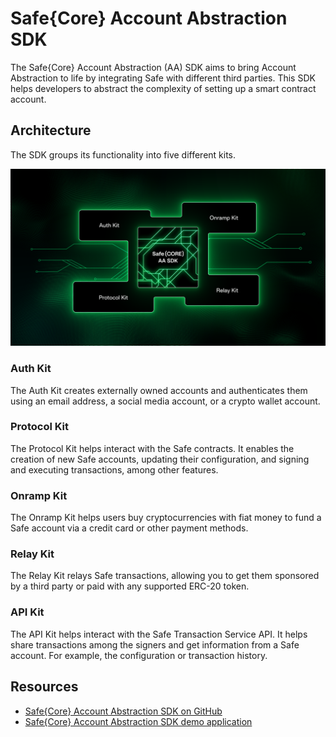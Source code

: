 # Safe\{Core\} Account Abstraction SDK

The Safe\{Core\} Account Abstraction (AA) SDK aims to bring Account Abstraction to life by integrating Safe with different third parties. This SDK helps developers to abstract the complexity of setting up a smart contract account.

## Architecture

The SDK groups its functionality into five different kits.

![diagram safe core sdk](../assets/diagram-safe-core-sdk.png)

### Auth Kit

The Auth Kit creates externally owned accounts and authenticates them using an email address, a social media account, or a crypto wallet account.

### Protocol Kit

The Protocol Kit helps interact with the Safe contracts. It enables the creation of new Safe accounts, updating their configuration, and signing and executing transactions, among other features.

### Onramp Kit

The Onramp Kit helps users buy cryptocurrencies with fiat money to fund a Safe account via a credit card or other payment methods.

### Relay Kit

The Relay Kit relays Safe transactions, allowing you to get them sponsored by a third party or paid with any supported ERC-20 token.

### API Kit

The API Kit helps interact with the Safe Transaction Service API. It helps share transactions among the signers and get information from a Safe account. For example, the configuration or transaction history.

## Resources
- [Safe\{Core\} Account Abstraction SDK on GitHub](https://github.com/safe-global/safe-core-sdk)
- [Safe\{Core\} Account Abstraction SDK demo application](https://github.com/5afe/account-abstraction-demo-ui)
